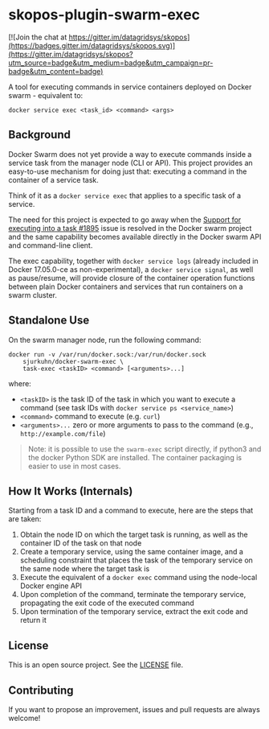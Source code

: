 # skopos-plugin-swarm-exec

[![Join the chat at https://gitter.im/datagridsys/skopos](https://badges.gitter.im/datagridsys/skopos.svg)](https://gitter.im/datagridsys/skopos?utm_source=badge&utm_medium=badge&utm_campaign=pr-badge&utm_content=badge)

A tool for executing commands in service containers deployed on Docker swarm - equivalent to:

`docker service exec <task_id> <command> <args>`

## Background

Docker Swarm does not yet provide a way to execute commands inside a service
task from the manager node (CLI or API). This project provides an easy-to-use
mechanism for doing just that: executing a command in the container of a service task.

Think of it as a `docker service exec` that applies to a specific task of a service.

The need for this project is expected to go away when the
[Support for executing into a task #1895](https://github.com/docker/swarmkit/issues/1895)
issue is resolved in the Docker swarm project and the same capability becomes available
directly in the Docker swarm API and command-line client. 

The exec capability, together with `docker service logs` (already included in Docker 17.05.0-ce as non-experimental), a `docker service signal`, as well as pause/resume, will provide closure of the container operation functions between plain Docker containers and services that run containers on a swarm cluster.

## Standalone Use

On the swarm manager node, run the following command:

```
docker run -v /var/run/docker.sock:/var/run/docker.sock
    sjurkuhn/docker-swarm-exec \
    task-exec <taskID> <command> [<arguments>...]
```

where:

* `<taskID>` is the task ID of the task in which you want to execute a command (see task IDs with `docker service ps <service_name>`)
* `<command>` command to execute (e.g. `curl`)
* `<arguments>...` zero or more arguments to pass to the command (e.g., `http://example.com/file`)

>Note: it is possible to use the `swarm-exec` script directly, if python3 and
the docker Python SDK are installed. The container packaging is easier to use in most cases.

## How It Works (Internals)

Starting from a task ID and a command to execute, here are the steps that are taken:

1. Obtain the node ID on which the target task is running, as well as the container ID
of the task on that node
1. Create a temporary service, using the same container image, and a scheduling constraint
that places the task of the temporary service on the same node where the target task is
1. Execute the equivalent of a `docker exec` command using the node-local Docker engine API
1. Upon completion of the command, terminate the temporary service, propagating the exit code of the executed command
1. Upon termination of the temporary service, extract the exit code and return it

## License

This is an open source project. See the [LICENSE](LICENSE) file.

## Contributing

If you want to propose an improvement, issues and pull requests are always welcome!
